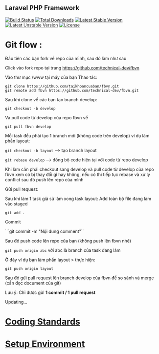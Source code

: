 ## Laravel PHP Framework

[![Build Status](https://travis-ci.org/laravel/framework.svg)](https://travis-ci.org/laravel/framework)
[![Total Downloads](https://poser.pugx.org/laravel/framework/downloads.svg)](https://packagist.org/packages/laravel/framework)
[![Latest Stable Version](https://poser.pugx.org/laravel/framework/v/stable.svg)](https://packagist.org/packages/laravel/framework)
[![Latest Unstable Version](https://poser.pugx.org/laravel/framework/v/unstable.svg)](https://packagist.org/packages/laravel/framework)
[![License](https://poser.pugx.org/laravel/framework/license.svg)](https://packagist.org/packages/laravel/framework)

# Git flow :

Đầu tiên các bạn fork về repo của mình, sau đó làm như sau

Click vào fork repo tại trang https://github.com/technical-dev/fbvn

Vào thư mục /www tại máy của bạn
Thao tác:

```
git clone https://github.com/taikhoancuaban/fbvn.git
git remote add fbvn https://github.com/technical-dev/fbvn.git
```

Sau khi clone về các bạn tạo branch develop:

```git checkout -b develop```

Và pull code từ develop của repo fbvn về

```git pull fbvn develop```

Mỗi task đều phải tạo 1 branch mới (không code trên develop) ví dụ làm phần layout:

```git checkout -b layout``` --> tạo branch layout

```git rebase develop``` --> đồng bộ code hiện tại với code từ repo develop

Khi làm cần phải checkout sang develop và pull code từ develop của repo fbvn xem có bị thay đổi gì hay không, nếu có thì tiếp tục rebase và xử lý conflict sau đó push lên repo của mình

Gửi pull request:

Sau khi làm 1 task giả sử làm xong task layout:
Add toàn bộ file đang làm vào staged

```git add .```

Commit 

```git commit -m "Nội dung comment"`` 

Sau đó push code lên repo của bạn (không push lên fbvn nhé)

```git push origin abc``` với abc là branch của task đang làm

Ở đây ví dụ bạn làm phần layout > thực hiện:

```git push origin layout```

Sau đó gửi pull request lên branch develop của fbvn để so sánh và merge (cần đọc document của git)

Lưu ý: Chỉ được gửi **1 commit / 1 pull request**

Updating...

# [Coding Standards](/docs/codingstandard.md)

# [Setup Environment](/docs/setup.md)

